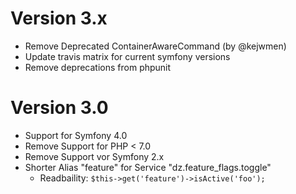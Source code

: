 Version 3.x
===========
- Remove Deprecated ContainerAwareCommand (by @kejwmen)
- Update travis matrix for current symfony versions
- Remove deprecations from phpunit

Version 3.0
===========
- Support for Symfony 4.0
- Remove Support for PHP < 7.0
- Remove Support vor Symfony 2.x
- Shorter Alias "feature" for Service "dz.feature_flags.toggle"
    - Readbaility: `$this->get('feature')->isActive('foo');`

